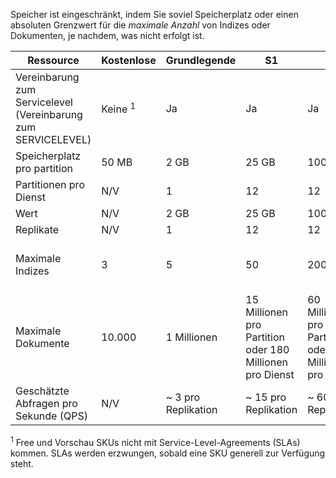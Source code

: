 Speicher ist eingeschränkt, indem Sie soviel Speicherplatz oder einen absoluten Grenzwert für die *maximale Anzahl* von Indizes oder Dokumenten, je nachdem, was nicht erfolgt ist. 

Ressource|Kostenlose|Grundlegende|S1|S2|S3 |S3 HD
---|---|---|---|----|---|----
Vereinbarung zum Servicelevel (Vereinbarung zum SERVICELEVEL)|Keine <sup>1</sup> |Ja |Ja  |Ja |Ja |Ja
Speicherplatz pro partition|50 MB |2 GB|25 GB|100 GB|200 GB|200 GB
Partitionen pro Dienst|N/V|1|12|12|12|3
Wert|N/V|2 GB|25 GB|100 GB|200 GB |200 GB
Replikate|N/V|1|12|12|12|12
Maximale Indizes|3|5|50|200|200|1000 pro Partition oder 3000 pro Dienst
Maximale Dokumente|10.000|1 Millionen|15 Millionen pro Partition oder 180 Millionen pro Dienst |60 Millionen pro Partition oder 720 Millionen pro Dienst |120 Millionen pro Partition oder 1.4 Milliarden pro Dienst|1 Millionen pro Index oder 200 Millionen pro partition |
Geschätzte Abfragen pro Sekunde (QPS)|N/V|~ 3 pro Replikation|~ 15 pro Replikation|~ 60 pro Replikation|~ 60 pro Replikation|> 60 pro Replikation

<sup>1</sup> Free und Vorschau SKUs nicht mit Service-Level-Agreements (SLAs) kommen. SLAs werden erzwungen, sobald eine SKU generell zur Verfügung steht.
